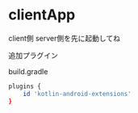 # clientApp
client側
server側を先に起動してね

追加プラグイン

build.gradle
``` bash
plugins {
    id 'kotlin-android-extensions'
}
```
